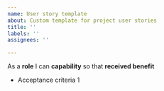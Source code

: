 ```yaml
---
name: User story template
about: Custom template for project user stories
title: ''
labels: ''
assignees: ''

---
```


As a **role** I can **capability** so that **received benefit**

- Acceptance criteria 1
